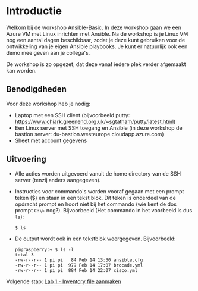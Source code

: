 # Introductie
Welkom bij de workshop Ansible-Basic. In deze workshop gaan we een Azure VM met Linux inrichten met Ansible. Na de workshop is je Linux VM nog een aantal dagen beschikbaar, zodat je deze kunt gebruiken voor de ontwikkeling van je eigen Ansible playbooks. Je kunt er natuurlijk ook een demo mee geven aan je collega's. 

De workshop is zo opgezet, dat deze vanaf iedere plek verder afgemaakt kan worden. 

## Benodigdheden
Voor deze workshop heb je nodig:
- Laptop met een SSH client (bijvoorbeeld putty: https://www.chiark.greenend.org.uk/~sgtatham/putty/latest.html)
- Een Linux server met SSH toegang en Ansible (in deze workshop de bastion server: du-bastion.westeurope.cloudapp.azure.com)
- Sheet met account gegevens 

## Uitvoering
- Alle acties worden uitgevoerd vanuit de home directory van de SSH server (tenzij anders aangegeven).
- Instructies voor commando's worden vooraf gegaan met een prompt teken ($) en staan in een tekst blok. Dit teken is onderdeel van de opdracht prompt en hoort niet bij het commando (wie kent de dos prompt ``C:\>`` nog?). Bijvoorbeeld (Het commando in het voorbeeld is dus ``ls``):

  ``$ ls``
  
- De output wordt ook in een tekstblok weergegeven. Bijvoorbeeld:
  ```
  pi@raspberry:~ $ ls -l
  total 3
  -rw-r--r-- 1 pi pi   84 Feb 14 13:30 ansible.cfg
  -rw-r--r-- 1 pi pi  979 Feb 14 17:07 brocade.yml
  -rw-r--r-- 1 pi pi  884 Feb 14 22:07 cisco.yml
  ```

  
Volgende stap: [Lab 1 - Inventory file aanmaken](/labs/01_NL_inventory.md)
